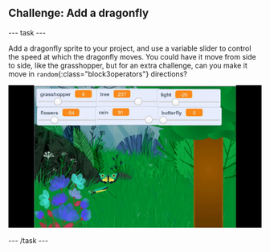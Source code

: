 ## Challenge: Add a dragonfly

--- task ---

Add a dragonfly sprite to your project, and use a variable slider to control the speed at which the dragonfly moves. You could have it move from side to side, like the grasshopper, but for an extra challenge, can you make it move in `random`{:class="block3operators"} directions?

![animated gif of forest with randomly moving butterfly](images/butterfly.gif)

--- /task ---

